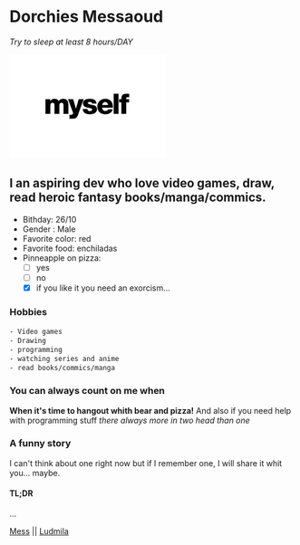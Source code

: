 # Dorchies Messaoud

*Try to sleep at least 8 hours/DAY*

![A photo of myself...](Myself.png)

## I an aspiring dev who love video games, draw, read heroic fantasy books/manga/commics.

* Bithday: 26/10
* Gender : Male
* Favorite color: red
* Favorite food: enchiladas
* Pinneapple on pizza: 
    - [ ] yes
    - [ ] no
    - [x] if you like it you need an exorcism...

### Hobbies

    - Video games
    - Drawing
    - programming
    - watching series and anime
    - read books/commics/manga

### You can always count on me when

**When it's time to hangout whith bear and pizza!**
And also if you need help with programming stuff *there always more in two head than one*

### A funny story

I can't think about one right now but if I remember one, I will share it whit you... maybe.
#### TL;DR
...

[Mess](README.md) || [Ludmila]()